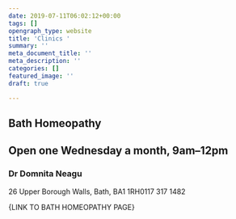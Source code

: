 ```yaml
---
date: 2019-07-11T06:02:12+00:00
tags: []
opengraph_type: website
title: 'Clinics '
summary: ''
meta_document_title: ''
meta_description: ''
categories: []
featured_image: ''
draft: true

---
```

## Bath Homeopathy

## Open one Wednesday a month, 9am–12pm

### Dr Domnita Neagu

26 Upper Borough Walls, Bath, BA1 1RH0117 317 1482

{LINK TO BATH HOMEOPATHY PAGE}